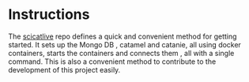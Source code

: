 # Instructions 

The [scicatlive](https://github.com/SciCatProject/scicatlive#readme) repo defines a quick and convenient method for getting started. It sets up the Mongo DB , catamel and catanie, all using docker containers, starts the containers and connects them , all with a single command. This is also a convenient method to contribute to the development of this project easily.







